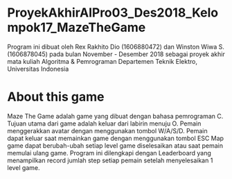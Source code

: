 # ProyekAkhirAlPro03_Des2018_Kelompok17_MazeTheGame
Program ini dibuat oleh Rex Rakhito Dio (1606880472) dan Winston Wiwa S. (1606878045)
pada bulan November - Desember 2018
sebagai proyek akhir mata kuliah Algoritma & Pemrograman
Departemen Teknik Elektro, Universitas Indonesia

# About this game
Maze The Game adalah game yang dibuat dengan bahasa pemrograman C.
Tujuan utama dari game adalah keluar dari labirin menuju O.
Pemain menggerakkan avatar dengan menggunakan tombol W/A/S/D.
Pemain dapat keluar saat memainkan game dengan menggunakan tombol ESC
Map game dapat berubah-ubah setiap level game diselesaikan atau saat pemain memulai ulang game.
Program ini dilengkapi dengan Leaderboard yang menampilkan record jumlah step setiap pemain setelah menyelesaikan 1 level game.
